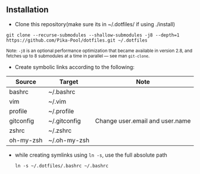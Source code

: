 ## Installation
- Clone this repository(make sure its in ~/.dotfiles/ if using ./install)
```shell
git clone --recurse-submodules --shallow-submodules -j8 --depth=1 https://github.com/Pika-Pool/dotfiles.git ~/.dotfiles
```
<sup>Note: `-j8` is an optional performance optimization that became available in version 2.8, and fetches up to 8 submodules at a time in parallel — see man `git-clone`.</sup>

- Create symbolic links according to the following:

| Source    	| Target       	| Note                            	|
|-----------	|--------------	|---------------------------------	|
| bashrc    	| ~/.bashrc    	|                                 	|
| vim       	| ~/.vim       	|                                 	|
| profile   	| ~/.profile   	|                                 	|
| gitconfig 	| ~/.gitconfig 	| Change user.email and user.name 	|
| zshrc		| ~/.zshrc	|					|
| oh-my-zsh	| ~/.oh-my-zsh	|					|
- while creating symlinks using `ln -s`, use the full absolute path
	``` shell
	ln -s ~/.dotfiles/.bashrc ~/.bashrc
	```
